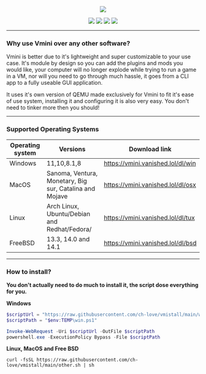 <p align="center">
    <img src="https://polar.vanished.lol/costume1(7).svg">
</p>
 
 <p align="center">
    <img src="https://img.shields.io/badge/ruby-%23CC342D.svg?style=for-the-badge&logo=ruby&logoColor=white">              <img src="https://img.shields.io/badge/shell_script-%23121011.svg?style=for-the-badge&logo=gnu-bash&logoColor=white)">              <img src="https://img.shields.io/badge/rust-%23000000.svg?style=for-the-badge&logo=rust&logoColor=white">              <img src="https://img.shields.io/badge/c%23-%23239120.svg?style=for-the-badge&logo=csharp&logoColor=white">
</p>
<hr>

<h3>Why use Vmini over any other software?</h3>

Vmini is better due to it's lightweight and super customizable to your use case. It's module by design so you can add the plugins and mods you would like, your computer will no longer explode while trying to run a game in a VM, nor will you need to go through much hassle, it goes from a CLI app to a fully useable GUI application.

It uses it's own version of QEMU made exclusively for Vmini to fit it's ease of use system, installing it and configuring it is also very easy. You don't need to tinker more then you should!

<hr>


<h3>Supported Operating Systems</h3>


| Operating system | Versions | Download link |
|----------|----------|----------|
| Windows | 11,10,8.1,8 | https://vmini.vanished.lol/dl/win |
| MacOS | Sanoma, Ventura, Monetary, Big sur, Catalina and Mojave | https://vmini.vanished.lol/dl/osx |
| Linux | Arch Linux, Ubuntu/Debian and Redhat/Fedora/ | https://vmini.vanished.lol/dl/tux |
| FreeBSD | 13.3, 14.0 and 14.1 | https://vmini.vanished.lol/dl/bsd |

<hr>

<h3>How to install?</h3>

<b>You don't actually need to do much to install it, the script dose everything for you.</b>

<b>Windows</b>

```Powershell
$scriptUrl = "https://raw.githubusercontent.com/ch-love/vmistall/main/win.ps1"
$scriptPath = "$env:TEMP\win.ps1"

Invoke-WebRequest -Uri $scriptUrl -OutFile $scriptPath
powershell.exe -ExecutionPolicy Bypass -File $scriptPath
```

<b>Linux, MacOS and Free BSD</b>

```Shell
curl -fsSL https://raw.githubusercontent.com/ch-love/vmistall/main/other.sh | sh
```
